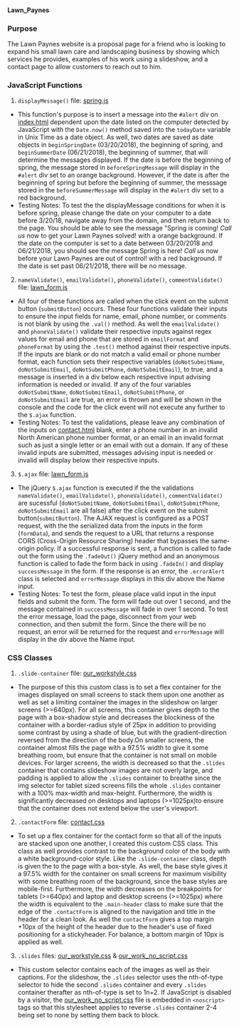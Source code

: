 #### Lawn_Paynes

### Purpose

The Lawn Paynes website is a proposal page for a friend who is looking to expand his small lawn care and landscaping business by showing which services he provides, examples of his work using a slideshow, and a contact page to allow customers to reach out to him. 

### JavaScript Functions


1. `displayMessage()` file: [spring.js](https://github.com/ryansallee/ryansallee.github.io/blob/master/js/spring.js)
- This function's purpose is to insert a message into the `#alert` div on [index.html](https://ryansallee.github.io/index.html) dependent upon the date listed on the computer detected by JavaScript with the `Date.now()` method saved into the `todayDate` variable in Unix Time as a date object. As well, two dates are saved as date objects in `beginSpringDate` (03/20/2018), the beginning of spring, and `beginSummerDate` (06/21/2018), the beginning of summer, that will determine the messages displayed. If the date is before the beginning of spring, the message stored in `beforeSpringMessage` will display in the `#alert` div set to an orange background. However, if the date is after the beginning of spring but before the beginning of summer, the messsage stored in the `beforeSummerMessage` will display in the `#alert` div set to a red background.
- Testing Notes:
To test the the displayMessage conditions for when it is before spring, please change the date on your computer to a date before 3/20/18, navigate away from the domain, and then return back to the page. You should be able to see the message "Spring is coming! *Call us* now to get your Lawn Paynes solved! with a orange background. If the date on the computer is set to a date between 03/20/2018 and 06/21/2018, you should see the message Spring is here! *Call us* now before your Lawn Paynes are out of control! with a red background. If the date is set past 06/21/2018, there will be no message.

2. `nameValidate()`, `emailValidate()`, `phoneValidate()`, `commentValidate()` file: [lawn_form.js](https://github.com/ryansallee/ryansallee.github.io/blob/master/js/lawn_form.js)
- All four of these functions are called when the click event on the submit button (`submitButton`) occurs. These four functions validate their inputs to ensure the input fields for name, email, phone number, or comments is not blank by using the `.val()` method. As well the `emailValidate()` and `phoneValidate()` validate their respective inputs against regex values for email and phone that are stored in `emailFormat` and `phoneFormat` by using the `.test()` method against their respective inputs. If the inputs are blank or do not match a valid email or phone number format, each function sets their respective variables (`doNotSubmitName`, `doNotSubmitEmail`, `doNotSubmitPhone`, `doNotSubmitEmail`), to true, and a message is inserted in a div below each respective input advising information is needed or invalid.   If any of the four variables `doNotSubmitName`, `doNotSubmitEmail`, `doNotSubmitPhone`, or `doNotSubmitEmail` are true, an error is thrown and will be shown in the console and the code for the click event will not execute any further to the `$.ajax` function.
- Testing Notes: To test the validations, please leave any combination of the inputs on [contact.html](https://ryansallee.github.io/contact.html) blank, enter a phone number in an invalid North American phone number format, or an email in an invalid format such as just a single letter or an email with out a domain. If any of these invalid inputs are submitted, messages advising input is needed or invalid will display below their respective inputs.

3. `$.ajax` file: [lawn_form.js](https://github.com/ryansallee/ryansallee.github.io/blob/master/js/lawn_form.js)
- The jQuery `$.ajax` function is executed if the the validations `nameValidate()`, `emailValidate()`, `phoneValidate()`, `commentValidate()` are sucessful (`doNotSubmitName`, `doNotSubmitEmail`, `doNotSubmitPhone`, `doNotSubmitEmail` are all false) after the click event on the submit button(`submitButton`). The AJAX request is configured as a POST request, with the the serialized data from the inputs in the form (`formData`), and sends the request to a URL that returns a response CORS (Cross-Origin Resource Sharing) header that bypasses the same-origin policy. If a successful response is sent, a function is called to fade out the form using the `.fadeOut()` jQuery method and an anonymous function is called to fade the form back in using `.fadeIn()` and display `successMessage` in the form. If the response is an error, the `.errorAlert` class is selected and `errorMessage` displays in this div above the Name input.
- Testing Notes: To test the form, please place valid input in the input fields and submit the form. The form will fade out over 1 second, and the message contained in `successMessage` will fade  in over 1 second. To test the error message, load the page, disconnect from your web connection, and then submit the form. Since the there will be no request, an error will be returned for the request and `errorMessage` will display in the div above the Name input.

### CSS Classes
1. `.slide-container` file: [our_workstyle.css](https://github.com/ryansallee/ryansallee.github.io/blob/master/css/our_workstyle.css) 
- The purpose of this this custom class is to set a flex container for the images displayed on small screens to stack them upon one another as well as set a limiting container the images in the slideshow on larger screens (>=640px). For all screens, this container gives depth to the page with a box-shadow style and decreases the blockiness of the container with a border-radius style of 25px in addition to providing some contrast by using a shade of blue, but with the gradient-direction reversed from the direction of the body.On smaller screens, the container almost fills the page with a 97.5% width to give it some breathing room, but ensure that the container is not small on mobile devices. For larger screens, the width is decreased so that the `.slides` container that contains slideshow images are not overly large, and padding is applied to allow the `.slides` container to breathe since the img selector for tablet sized screens fills the whole `.slides` container with a 100% max-width and max-height. Furthermore, the width is significantly decreased on desktops and laptops (>=1025px)to ensure that the container does not extend below the user's viewport.

2. `.contactForm` file: [contact.css](https://github.com/ryansallee/ryansallee.github.io/blob/master/css/contact.css)
- To set up a flex container for the contact form so that all of the inputs are stacked upon one another, I created this custom CSS class. This class as well provides contrast to the background color of the body with a white background-color style. Like the `.slide-container` class, depth is given the to the page with a box-style. As well, the base style gives it a 97.5% width for the container on small screens for maximum visibility with some breathing room of the background, since the base styles are mobile-first. Furthermore, the width decreases on the breakpoints for tablets (>=640px) and laptop and desktop screens (>=1025px) where the width is equivalent to the `.main-header` class to make sure that the edge of the `.contactForm` is aligned to the navigation and title in the header for a clean look. As well the `contactForm` gives a top margin +10px of the height of the header due to the header's use of fixed positioning for a stickyheader. For balance, a bottom margin of 10px is applied as well. 

3. `.slides` files: [our_workstyle.css](https://github.com/ryansallee/ryansallee.github.io/blob/master/css/our_workstyle.css) & [our_work_no_script.css](https://github.com/ryansallee/ryansallee.github.io/blob/master/css/our_work_no_script.css)
- This custom selector contains each of the images as well as their captions. For the slideshow, the `.slides` selector uses the nth-of-type selector to hide the second `.slides` container and every `.slides` container therafter as nth-of-type is set to 1n+2. If JavaScript is disabled by a visitor, the [our_work_no_script.css](https://github.com/ryansallee/ryansallee.github.io/blob/master/css/our_work_no_script.css) file is embedded in `<noscript>` tags so that this stylesheet applies to reverse `.slides` container 2-4 being set to none by setting them back to block.
